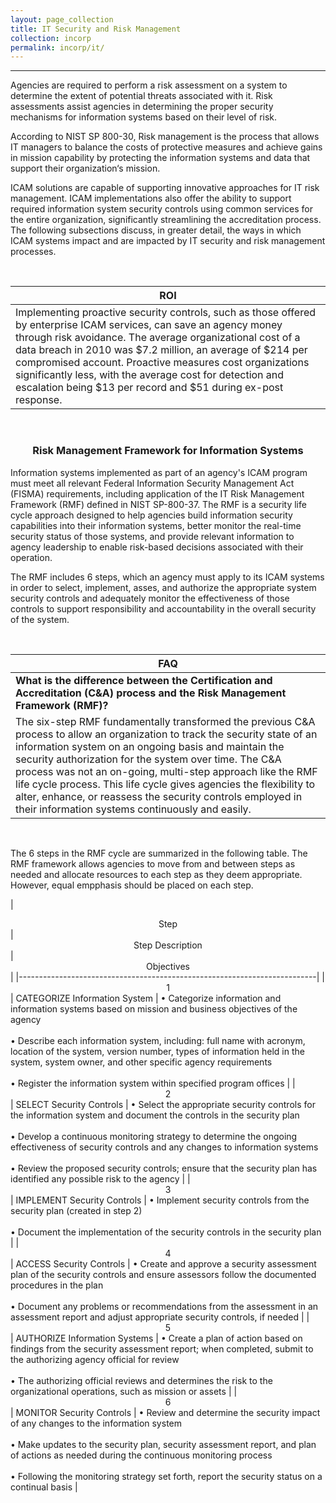 ```yaml
---
layout: page_collection
title: IT Security and Risk Management
collection: incorp
permalink: incorp/it/
---
```

<script>
$(function() {
  $( "#accordion" ).accordion({
    heightStyle: "content",
    collapsible: "true",
    active: "false"
  });
});
</script>
--------------------------------------------------

Agencies are required to perform a risk assessment on a system to determine the extent of potential threats associated with it. Risk assessments assist agencies in determining the proper security mechanisms for information systems based on their level of risk. 

According to NIST SP 800-30, Risk management is the process that allows IT managers to balance the costs of protective measures and achieve gains in mission capability by protecting the information systems and data that support their organization‘s mission.

ICAM solutions are capable of supporting innovative approaches for IT risk management. ICAM implementations also offer the ability to support required information system security controls using common services for the entire organization, significantly streamlining the accreditation process. The following subsections discuss, in greater detail, the ways in which ICAM systems impact and are impacted by IT security and risk management processes.

<br>

| <center> ROI </center> |
|------------------------|
|Implementing proactive security controls, such as those offered by enterprise ICAM services, can save an agency money through risk avoidance. The average organizational cost of a data breach in 2010 was $7.2 million, an average of $214 per compromised account. Proactive measures cost organizations significantly less, with the average cost for detection and escalation being $13 per record and $51 during ex-post response. |

<br>

### <center> Risk Management Framework for Information Systems </center>

Information systems implemented as part of an agency's ICAM program must meet all relevant Federal Information Security Management Act (FISMA) requirements, including application of the IT Risk Management Framework (RMF) defined in NIST SP-800-37. The RMF is a security life cycle approach designed to help agencies build information security capabilities into their information systems, better monitor the real-time security status of those systems, and provide relevant information to agency leadership to enable risk-based decisions associated with their operation.

The RMF includes 6 steps, which an agency must apply to its ICAM systems in order to select, implement, asses, and authorize the appropriate system security controls and adequately monitor the effectiveness of those controls to support responsibility and accountability in the overall security of the system.

<br>

| <center> FAQ </center> |
|------------------------|
| **What is the difference between the Certification and Accreditation (C&A) process and the Risk Management Framework (RMF)?**   
The six-step RMF fundamentally transformed the previous C&A process to allow an organization to track the security state of an information system on an ongoing basis and maintain the security authorization for the system over time. The C&A process was not an on-going, multi-step approach like the RMF life cycle process. This life cycle gives agencies the flexibility to alter, enhance, or reassess the security controls employed in their information systems continuously and easily. |

<br>

The 6 steps in the RMF cycle are summarized in the following table. The RMF framework allows agencies to move from and between steps as needed and allocate resources to each step as they deem appropriate. However, equal empphasis should be placed on each step.

| <center> Step </center> | <center> Step Description </center> | <center> Objectives </center> |
|--------------------------------------------------------------------------|
| <center> 1 </center> | CATEGORIZE Information System | • Categorize information and information systems based on mission and business objectives of the agency <br/><br/>• Describe each information system, including: full name with acronym, location of the system, version number, types of information held in the system, system owner, and other specific agency requirements <br/><br/>• Register the information system within specified program offices |
| <center> 2 </center> | SELECT Security Controls | • Select the appropriate security controls for the information system and document the controls in the security plan <br/><br/> • Develop a continuous monitoring strategy to determine the ongoing effectiveness of security controls and any changes to information systems <br/><br/> • Review the proposed security controls; ensure that the security plan has identified any possible risk to the agency |
| <center> 3 </center> | IMPLEMENT Security Controls | • Implement security controls from the security plan (created in step 2) <br/><br/> •	Document the implementation of the security controls in the security plan |
| <center> 4 </center> | ACCESS Security Controls | •	Create and approve a security assessment plan of the security controls and ensure assessors follow the documented procedures in the plan <br/><br/> • Document any problems or recommendations from the assessment in an assessment report and adjust appropriate security controls, if needed |
| <center> 5 </center> | AUTHORIZE Information Systems | •	Create a plan of action based on findings from the security assessment report; when completed, submit to the authorizing agency official for review <br/><br/> •	The authorizing official reviews and determines the risk to the organizational operations, such as mission or assets |
| <center> 6 </center> | MONITOR Security Controls | •	Review and determine the security impact of any changes to the information system <br/><br/> • Make updates to the security plan, security assessment report, and plan of actions as needed during the continuous monitoring process <br/><br/> •	Following the monitoring strategy set forth, report the security status on a continual basis |




































